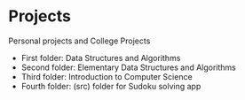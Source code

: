 # Projects
Personal projects and College Projects

- First folder: Data Structures and Algorithms
- Second folder: Elementary Data Structures and Algorithms
- Third folder: Introduction to Computer Science
- Fourth folder: (src) folder for Sudoku solving app
